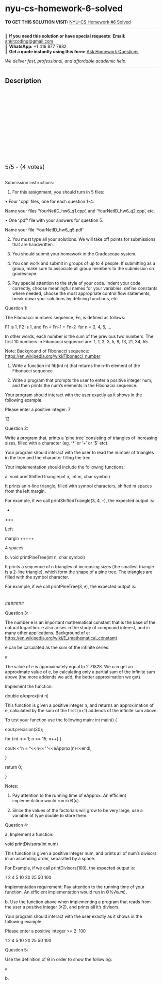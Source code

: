 # nyu-cs-homework-6-solved
**TO GET THIS SOLUTION VISIT:** [NYU-CS Homework #6 Solved](https://www.ankitcodinghub.com/product/nyu-cs-solved-4/)


---

📩 **If you need this solution or have special requests:** **Email:** ankitcoding@gmail.com  
📱 **WhatsApp:** +1 419 877 7882  
📄 **Get a quote instantly using this form:** [Ask Homework Questions](https://www.ankitcodinghub.com/services/ask-homework-questions/)

*We deliver fast, professional, and affordable academic help.*

---

<h2>Description</h2>



<div class="kk-star-ratings kksr-auto kksr-align-center kksr-valign-top" data-payload="{&quot;align&quot;:&quot;center&quot;,&quot;id&quot;:&quot;118687&quot;,&quot;slug&quot;:&quot;default&quot;,&quot;valign&quot;:&quot;top&quot;,&quot;ignore&quot;:&quot;&quot;,&quot;reference&quot;:&quot;auto&quot;,&quot;class&quot;:&quot;&quot;,&quot;count&quot;:&quot;4&quot;,&quot;legendonly&quot;:&quot;&quot;,&quot;readonly&quot;:&quot;&quot;,&quot;score&quot;:&quot;5&quot;,&quot;starsonly&quot;:&quot;&quot;,&quot;best&quot;:&quot;5&quot;,&quot;gap&quot;:&quot;4&quot;,&quot;greet&quot;:&quot;Rate this product&quot;,&quot;legend&quot;:&quot;5\/5 - (4 votes)&quot;,&quot;size&quot;:&quot;24&quot;,&quot;title&quot;:&quot;NYU-CS Homework #6 Solved&quot;,&quot;width&quot;:&quot;138&quot;,&quot;_legend&quot;:&quot;{score}\/{best} - ({count} {votes})&quot;,&quot;font_factor&quot;:&quot;1.25&quot;}">

<div class="kksr-stars">

<div class="kksr-stars-inactive">
            <div class="kksr-star" data-star="1" style="padding-right: 4px">


<div class="kksr-icon" style="width: 24px; height: 24px;"></div>
        </div>
            <div class="kksr-star" data-star="2" style="padding-right: 4px">


<div class="kksr-icon" style="width: 24px; height: 24px;"></div>
        </div>
            <div class="kksr-star" data-star="3" style="padding-right: 4px">


<div class="kksr-icon" style="width: 24px; height: 24px;"></div>
        </div>
            <div class="kksr-star" data-star="4" style="padding-right: 4px">


<div class="kksr-icon" style="width: 24px; height: 24px;"></div>
        </div>
            <div class="kksr-star" data-star="5" style="padding-right: 4px">


<div class="kksr-icon" style="width: 24px; height: 24px;"></div>
        </div>
    </div>

<div class="kksr-stars-active" style="width: 138px;">
            <div class="kksr-star" style="padding-right: 4px">


<div class="kksr-icon" style="width: 24px; height: 24px;"></div>
        </div>
            <div class="kksr-star" style="padding-right: 4px">


<div class="kksr-icon" style="width: 24px; height: 24px;"></div>
        </div>
            <div class="kksr-star" style="padding-right: 4px">


<div class="kksr-icon" style="width: 24px; height: 24px;"></div>
        </div>
            <div class="kksr-star" style="padding-right: 4px">


<div class="kksr-icon" style="width: 24px; height: 24px;"></div>
        </div>
            <div class="kksr-star" style="padding-right: 4px">


<div class="kksr-icon" style="width: 24px; height: 24px;"></div>
        </div>
    </div>
</div>


<div class="kksr-legend" style="font-size: 19.2px;">
            5/5 - (4 votes)    </div>
    </div>
&nbsp;

Submission instructions:

1. For this assignment, you should turn in 5 files:

• Four ‘.cpp’ files, one for each question 1-4.

Name your files ‘YourNetID_hw6_q1.cpp’, and ‘YourNetID_hw6_q2.cpp’, etc.

• One ‘.pdf‘ file with your answers for question 5.

Name your file ‘YourNetID_hw6_q5.pdf’

2. You must type all your solutions. We will take off points for submissions that are handwritten.

3. You should submit your homework in the Gradescope system.

4. You can work and submit in groups of up to 4 people. If submitting as a group, make sure to associate all group members to the submission on gradescope.

5. Pay special attention to the style of your code. Indent your code correctly, choose meaningful names for your variables, define constants where needed, choose the most appropriate control flow statements, break down your solutions by defining functions, etc.

Question 1:

The Fibonacci numbers sequence, Fn, is defined as follows:

F1 is 1, F2 is 1, and Fn = Fn-1 + Fn-2  for n = 3, 4, 5, …

In other words, each number is the sum of the previous two numbers. The first 10 numbers in Fibonacci sequence are: 1, 1, 2, 3, 5, 8, 13, 21, 34, 55

Note: Background of Fibonacci sequence: https://en.wikipedia.org/wiki/Fibonacci_number

1. Write a function int fib(int n) that returns the n-th element of the Fibonacci sequence.

2. Write a program that prompts the user to enter a positive integer num, and then prints the num’s elements in the Fibonacci sequence.

Your program should interact with the user exactly as it shows in the following example:

Please enter a positive integer: 7

13

Question 2:

Write a program that, prints a ‘pine tree’ consisting of triangles of increasing sizes, filled with a character (eg. ‘*’ or ’+’ or ‘$’ etc).

Your program should interact with the user to read the number of triangles in the tree and the character filling the tree.

Your implementation should include the following functions:

a. void printShiftedTriangle(int n, int m, char symbol)

It prints an n-line triangle, filled with symbol characters, shifted m spaces from the left margin.

For example, if we call printShiftedTriangle(3, 4, `+`), the expected output is:

+

+++

Left

margin +++++

4 spaces

b. void printPineTree(int n, char symbol)

It prints a sequence of n triangles of increasing sizes (the smallest triangle is a 2-line triangle), which form the shape of a pine tree. The triangles are filled with the symbol character.

For example, if we call printPineTree(3, `#`), the expected output is:

#

###

#

###

#####

#

###

#####

#######

Question 3:

The number e is an important mathematical constant that is the base of the natural logarithm. e also arises in the study of compound interest, and in many other applications. Background of e: https://en.wikipedia.org/wiki/E_(mathematical_constant)

e can be calculated as the sum of the infinite series:

𝑒

The value of e is approximately equal to 2.71828. We can get an approximate value of e, by calculating only a partial sum of the infinite sum above (the more addends we add, the better approximation we get).

Implement the function:

double eApprox(int n)

This function is given a positive integer n, and returns an approximation of e, calculated by the sum of the first (n+1) addends of the infinite sum above.

To test your function use the following main: int main() {

cout.precision(30);

for (int n = 1; n &lt;= 15; n++) {

cout&lt;&lt;“n = “&lt;&lt;n&lt;&lt;‘ ‘&lt;&lt;eApprox(n)&lt;&lt;endl;

}

return 0;

}

Notes:

1. Pay attention to the running time of eApprox. An efficient implementation would run in Θ(𝑛).

2. Since the values of the factorials will grow to be very large, use a variable of type double to store them.

Question 4:

a. Implement a function:

void printDivisors(int num)

This function is given a positive integer num, and prints all of num’s divisors in an ascending order, separated by a space.

For Example, if we call printDivisors(100), the expected output is:

1 2 4 5 10 20 25 50 100

Implementation requirement: Pay attention to the running time of your function. An efficient implementation would run in Θ%√𝑛𝑢𝑚).

b. Use the function above when implementing a program that reads from the user a positive integer (≥2), and prints all it’s divisors.

Your program should interact with the user exactly as it shows in the following example:

Please enter a positive integer &gt;= 2: 100

1 2 4 5 10 20 25 50 100

Question 5:

Use the definition of Θ in order to show the following:

a.

b.
